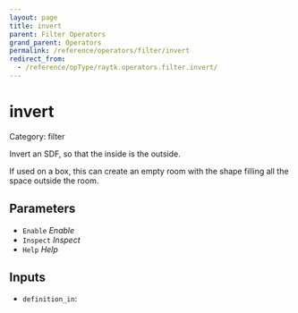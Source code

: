 ```yaml
---
layout: page
title: invert
parent: Filter Operators
grand_parent: Operators
permalink: /reference/operators/filter/invert
redirect_from:
  - /reference/opType/raytk.operators.filter.invert/
---
```


# invert

Category: filter



Invert an SDF, so that the inside is the outside.

If used on a box, this can create an empty room with the shape filling all the space outside the room.

## Parameters

* `Enable` *Enable*
* `Inspect` *Inspect*
* `Help` *Help*

## Inputs

* `definition_in`: 
